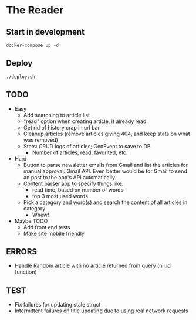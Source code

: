 # The Reader

## Start in development
    docker-compose up -d

## Deploy
    ./deploy.sh

TODO
----
* Easy
  * Add searching to article list
  * "read" option when creating article, if already read
  * Get rid of history crap in url bar
  * Cleanup articles (remove articles giving 404, and keep stats on what was removed)
  * Stats: CRUD logs of articles; GenEvent to save to DB
    * Number of articles, read, favorited, etc.
* Hard
  * Button to parse newsletter emails from Gmail and list the articles for  
    manual approval. Gmail API. Even better would be for Gmail to send an post
    to the app's API automatically. 
  * Content parser app to specify things like:
    * read time, based on number of words
    * top 3 most used words
  * Pick a category and word(s) and search the content of all articles in category
    * Whew!
* Maybe TODO
  * Add front end tests
  * Make site mobile friendly

ERRORS
--
* Handle Random article with no article returned from query (nil.id function)

TEST
--
* Fix failures for updating stale struct
* Intermittent failures on title updating due to using real network requests

